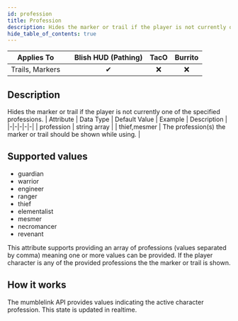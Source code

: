 ```yaml
---
id: profession
title: Profession
description: Hides the marker or trail if the player is not currently one of the specified professions.
hide_table_of_contents: true
---
```

| Applies To | | Blish HUD (Pathing) | TacO | Burrito |
|-|-|-|-|-|
| <center>Trails, Markers</center> | | <center>✔</center> | <center>❌</center> | <center>❌</center> |


## Description
Hides the marker or trail if the player is not currently one of the specified professions.
| Attribute | Data Type | Default Value | Example | Description |
|-|-|-|-|-|
| profession | string array |  | thief,mesmer | The profession(s) the marker or trail should be shown while using. | 
## Supported values

- guardian
- warrior
- engineer
- ranger
- thief
- elementalist
- mesmer
- necromancer
- revenant

This attribute supports providing an array of professions (values separated by comma) meaning one or more values can be provided.  If the player character is any of the provided professions the the marker or trail is shown.

## How it works

The mumblelink API provides values indicating the active character profession.  This state is updated in realtime.
